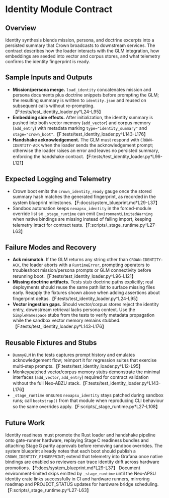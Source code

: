 # Identity Module Contract

## Overview
Identity synthesis blends mission, persona, and doctrine excerpts into a persisted summary that Crown broadcasts to downstream services. The contract describes how the loader interacts with the GLM integration, how embeddings are seeded into vector and corpus stores, and what telemetry confirms the identity fingerprint is ready.

## Sample Inputs and Outputs
- **Mission/persona merge.** `load_identity` concatenates mission and persona documents plus doctrine snippets before prompting the GLM; the resulting summary is written to `identity.json` and reused on subsequent calls without re-prompting.【F:tests/test_identity_loader.py†L24-L95】
- **Embedding side effects.** After initialization, the identity summary is pushed into both vector memory (`add_vector`) and corpus memory (`add_entry`) with metadata marking `type="identity_summary"` and `stage="crown_boot"`.【F:tests/test_identity_loader.py†L143-L176】
- **Handshake acknowledgement.** The GLM must respond with `CROWN-IDENTITY-ACK` when the loader sends the acknowledgement prompt; otherwise the loader raises an error and leaves no persisted summary, enforcing the handshake contract.【F:tests/test_identity_loader.py†L96-L121】

## Expected Logging and Telemetry
- Crown boot emits the `crown_identity_ready` gauge once the stored summary hash matches the generated fingerprint, as recorded in the system blueprint milestones.【F:docs/system_blueprint.md†L29-L37】
- Sandbox automation keeps `neoapsu_identity` in the forced-module override list so `_stage_runtime` can emit `EnvironmentLimitedWarning` when native bindings are missing instead of failing import, keeping telemetry intact for contract tests.【F:scripts/_stage_runtime.py†L27-L63】

## Failure Modes and Recovery
- **Ack mismatch.** If the GLM returns any string other than `CROWN-IDENTITY-ACK`, the loader aborts with a `RuntimeError`, prompting operators to troubleshoot mission/persona prompts or GLM connectivity before rerunning boot.【F:tests/test_identity_loader.py†L96-L121】
- **Missing doctrine artifacts.** Tests stub doctrine paths explicitly; real deployments should reuse the same path list to surface missing files early. Reapply the fixtures shown above when adding assertions about fingerprint deltas.【F:tests/test_identity_loader.py†L24-L95】
- **Vector ingestion gaps.** Should vector/corpus stores reject the identity entry, downstream retrieval lacks persona context. Use the `SimpleNamespace` stubs from the tests to verify metadata propagation while the sandbox vector memory remains stubbed.【F:tests/test_identity_loader.py†L143-L176】

## Reusable Fixtures and Stubs
- `DummyGLM` in the tests captures prompt history and emulates acknowledgement flow; reimport it for regression suites that exercise multi-step prompts.【F:tests/test_identity_loader.py†L12-L95】
- Monkeypatched vector/corpus memory stubs demonstrate the minimal interfaces (`add_vector`, `add_entry`) required for contract validation without the full Neo‑ABZU stack.【F:tests/test_identity_loader.py†L143-L176】
- `_stage_runtime` ensures `neoapsu_identity` stays patched during sandbox runs; call `bootstrap()` from that module when reproducing CLI behaviour so the same overrides apply.【F:scripts/_stage_runtime.py†L27-L108】

## Future Work
Identity readiness must promote the Rust loader and handshake pipeline onto gate-runner hardware, replaying Stage C readiness bundles and attaching Stage G parity approvals before removing sandbox overrides. The system blueprint already notes that each boot should publish a `CROWN_IDENTITY_FINGERPRINT`; extend that telemetry into Grafana once native bindings are enabled so reviewers can trace identity drift across hardware promotions.【F:docs/system_blueprint.md†L29-L37】 Document environment-limited skips emitted by `_stage_runtime` until the Neo‑APSU identity crate links successfully in CI and hardware runners, mirroring roadmap and PROJECT_STATUS updates for hardware bridge scheduling.【F:scripts/_stage_runtime.py†L27-L63】
